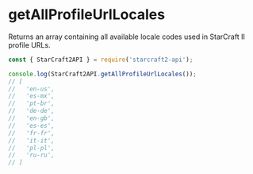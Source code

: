 # getAllProfileUrlLocales

Returns an array containing all available locale codes used in StarCraft II profile URLs.

```js
const { StarCraft2API } = require('starcraft2-api');

console.log(StarCraft2API.getAllProfileUrlLocales());
// [
//   'en-us',
//   'es-mx',
//   'pt-br',
//   'de-de',
//   'en-gb',
//   'es-es',
//   'fr-fr',
//   'it-it',
//   'pl-pl',
//   'ru-ru',
// ]
```
